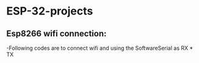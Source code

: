 # ESP-32-projects
## Esp8266 wifi connection:

-Following codes are to connect wifi and using the SoftwareSerial as RX * TX
